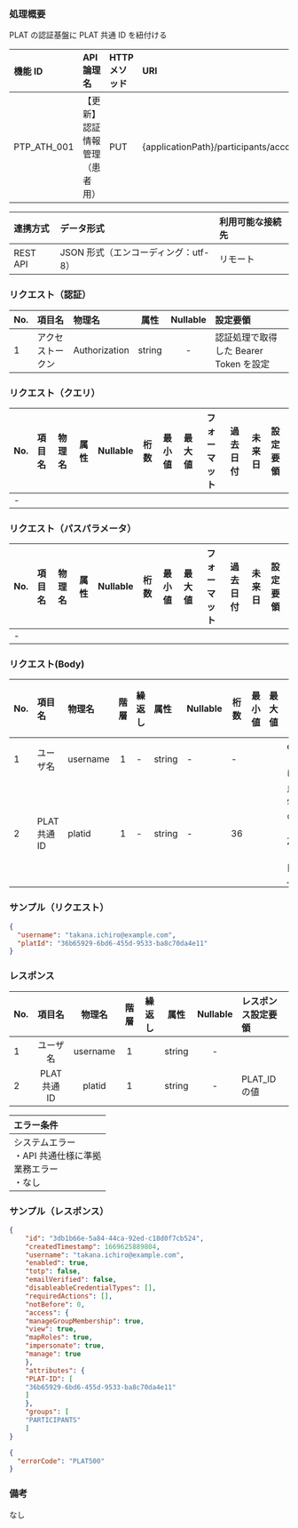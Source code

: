 ### 処理概要

PLAT の認証基盤に PLAT 共通 ID を紐付ける

| 機能 ID     | API 論理名                     | HTTP メソッド | URI                                     |
| :---------- | :----------------------------- | :------------ | :-------------------------------------- |
| PTP_ATH_001 | 【更新】認証情報管理（患者用） | PUT           | {applicationPath}/participants/accounts |

| 連携方式 | データ形式                           | 利用可能な接続先 |
| :------- | :----------------------------------- | :--------------- |
| REST API | JSON 形式（エンコーディング：utf-8） | リモート         |

### リクエスト（認証）

| No. | 項目名           | 物理名        |  属性  | Nullable | 設定要領                               |
| :-- | :--------------- | :------------ | :----: | :------: | :------------------------------------- |
| 1   | アクセストークン | Authorization | string |    -     | 認証処理で取得した Bearer Token を設定 |

### リクエスト（クエリ）

| No. | 項目名 | 物理名 | 属性 | Nullable | 桁数 | 最小値 | 最大値 | フォーマット | 過去日付 | 未来日 | 設定要領 |
| :-- | :----- | :----- | :--: | :------: | ---- | ----- | ------ | ----------- | -------- | ----- | :------- |
| -   |        |        |      |          |      |       |        |             |          |       |          |


### リクエスト（パスパラメータ）

| No. | 項目名      | 物理名               |  属性  | Nullable | 桁数 | 最小値 | 最大値 | フォーマット | 過去日付 | 未来日 | 設定要領                 |
| :-- | :---------- | :------------------- | :----: | :------: | ---- | ----- | ------ | ----------- | -------- | ----- | :----------------------- |
| -   |  |  |  |  |  |   |   | 	 |   |   |  |


### リクエスト(Body)

| No. | 項目名     | 物理名  | 階層 | 繰返し | 属性   | Nullable | 桁数 | 最小値 | 最大値 | フォーマット | 過去日付 | 未来日 | リクエスト設定要領                                     |
| :-- | :--------- | :------ | :-: | :----- | :----- | :------- | ---- | ----- | ------ | ----------- | -------- | ----- | :----------------------------------------------------- |
| 1   | ユーザ名 | username  |  1  | -      | string | -      |  -      |      |        | email形式（OWASPに準拠）  |   |   |  |
| 2   | PLAT共通ID  | platid |  1  | -      | string | -        | 36 |      |        |  以下の文字と記号のみ可<br/>・a-zA-Z0-9<br/>・記号[・-_.!*'()]  |         |        |  PLAT_IDの値を設定 |


### サンプル（リクエスト）

```json
{
  "username": "takana.ichiro@example.com",
  "platId": "36b65929-6bd6-455d-9533-ba8c70da4e11"
}
```

### レスポンス

| No. | 項目名 | 物理名   | 階層 | 繰返し | 属性   | Nullable | レスポンス設定要領 |
| :-- | :-: | :-: | :-: | :-: | :-: | :-: | :----- | 
| 1   | ユーザ名     | username |  1  |   | string | -        |                    |
| 2   | PLAT 共通 ID | platid   |  1  |  | string | -        | PLAT_ID の値  |

| エラー条件                                                        |
| :---------------------------------------------------------------- |
| システムエラー<br/>・API 共通仕様に準拠<br/>業務エラー<br/>・なし |

### サンプル（レスポンス）

```json title="正常終了"
{
    "id": "3db1b66e-5a84-44ca-92ed-c18d0f7cb524",
    "createdTimestamp": 1669625889804,
    "username": "takana.ichiro@example.com",
    "enabled": true,
    "totp": false,
    "emailVerified": false,
    "disableableCredentialTypes": [],
    "requiredActions": [],
    "notBefore": 0,
    "access": {
    "manageGroupMembership": true,
    "view": true,
    "mapRoles": true,
    "impersonate": true,
    "manage": true
    },
    "attributes": {
    "PLAT-ID": [
    "36b65929-6bd6-455d-9533-ba8c70da4e11"
    ]
    },
    "groups": [
    "PARTICIPANTS"
    ]
}
```

```json title="異常終了"
{
  "errorCode": "PLAT500"
}
```

### 備考

なし

